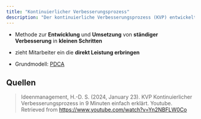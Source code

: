 ```yaml
---
title: "Kontinuierlicher Verbesserungsprozess"
description: "Der kontinuierliche Verbesserungsprozess (KVP) entwickelt und setzt ständige Verbesserung in kleinen Schritten um, indem Mitarbeiter einbezogen werden. Er basiert auf dem PDCA-Zyklus und zielt auf Effizienzsteigerung und Qualitätsverbesserung ab."
---
```


- Methode zur **Entwicklung** und **Umsetzung** von **ständiger Verbesserung** in **kleinen Schritten**
- zieht Mitarbeiter ein die **direkt Leistung erbringen**

- Grundmodell: [PDCA](lerninhalte/pdca)

## Quellen

> Ideenmanagement, H.-D. S. (2024, January 23). KVP Kontinuierlicher Verbesserungsprozess in 9 Minuten einfach erklärt. Youtube. Retrieved from https://www.youtube.com/watch?v=Yn2NBFLW0Co